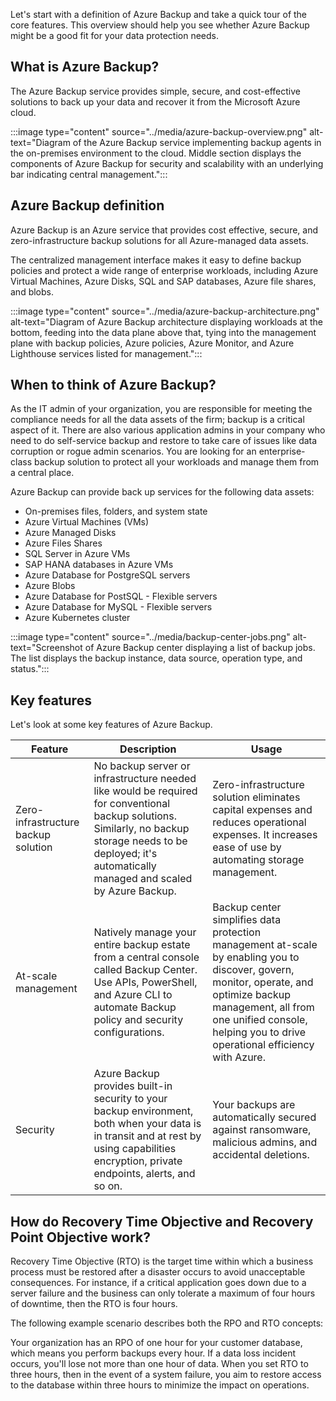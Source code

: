 Let's start with a definition of Azure Backup and take a quick tour of the core features. This overview should help you see whether Azure Backup might be a good fit for your data protection needs.

## What is Azure Backup?

The Azure Backup service provides simple, secure, and cost-effective solutions to back up your data and recover it from the Microsoft Azure cloud.

:::image type="content" source="../media/azure-backup-overview.png" alt-text="Diagram of the Azure Backup service implementing backup agents in the on-premises environment to the cloud. Middle section displays the components of Azure Backup for security and scalability with an underlying bar indicating central management.":::

## Azure Backup definition

Azure Backup is an Azure service that provides cost effective, secure, and zero-infrastructure backup solutions for all Azure-managed data assets.

The centralized management interface makes it easy to define backup policies and protect a wide range of enterprise workloads, including Azure Virtual Machines, Azure Disks, SQL and SAP databases, Azure file shares, and blobs.

:::image type="content" source="../media/azure-backup-architecture.png" alt-text="Diagram of Azure Backup architecture displaying workloads at the bottom, feeding into the data plane above that, tying into the management plane with backup policies, Azure policies, Azure Monitor, and Azure Lighthouse services listed for management.":::

## When to think of Azure Backup?

As the IT admin of your organization, you are responsible for meeting the compliance needs for all the data assets of the firm; backup is a critical aspect of it. There are also various application admins in your company who need to do self-service backup and restore to take care of issues like data corruption or rogue admin scenarios. You are looking for an enterprise-class backup solution to protect all your workloads and manage them from a central place.

Azure Backup can provide back up services for the following data assets:

* On-premises files, folders, and system state
* Azure Virtual Machines (VMs)
* Azure Managed Disks
* Azure Files Shares
* SQL Server in Azure VMs
* SAP HANA databases in Azure VMs
* Azure Database for PostgreSQL servers
* Azure Blobs
* Azure Database for PostSQL - Flexible servers
* Azure Database for MySQL - Flexible servers
* Azure Kubernetes cluster

:::image type="content" source="../media/backup-center-jobs.png" alt-text="Screenshot of Azure Backup center displaying a list of backup jobs. The list displays the backup instance, data source, operation type, and status.":::

## Key features

Let's look at some key features of Azure Backup.

| Feature | Description | Usage |
| --- | --- | --- |
| Zero-infrastructure backup solution | No backup server or infrastructure needed like would be required for conventional backup solutions. Similarly, no backup storage needs to be deployed; it's automatically managed and scaled by Azure Backup. | Zero-infrastructure solution eliminates capital expenses and reduces operational expenses. It increases ease of use by automating storage management. |
| At-scale management | Natively manage your entire backup estate from a central console called Backup Center. Use APIs, PowerShell, and Azure CLI to automate Backup policy and security configurations. | Backup center simplifies data protection management at-scale by enabling you to discover, govern, monitor, operate, and optimize backup management, all from one unified console, helping you to drive operational efficiency with Azure.  |
| Security | Azure Backup provides built-in security to your backup environment, both when your data is in transit and at rest by using capabilities encryption, private endpoints, alerts, and so on. | Your backups are automatically secured against ransomware, malicious admins, and accidental deletions. |

## How do Recovery Time Objective and Recovery Point Objective work?

Recovery Time Objective (RTO) is the target time within which a business process must be restored after a disaster occurs to avoid unacceptable consequences. For instance, if a critical application goes down due to a server failure and the business can only tolerate a maximum of four hours of downtime, then the RTO is four hours.

The following example scenario describes both the RPO and RTO concepts:

Your organization has an RPO of one hour for your customer database, which means you perform backups every hour. If a data loss incident occurs, you'll lose not more than one hour of data. When you set RTO to three hours, then in the event of a system failure, you aim to restore access to the database within three hours to minimize the impact on operations.
